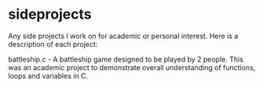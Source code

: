 # sideprojects
Any side projects I work on for academic or personal interest. Here is a description of each project:

battleship.c - A battleship game designed to be played by 2 people. This was an academic project to demonstrate overall understanding of functions, loops and variables in C.
